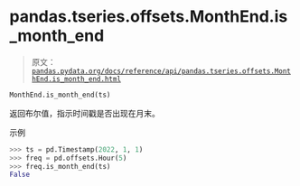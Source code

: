 # pandas.tseries.offsets.MonthEnd.is_month_end

> 原文：[`pandas.pydata.org/docs/reference/api/pandas.tseries.offsets.MonthEnd.is_month_end.html`](https://pandas.pydata.org/docs/reference/api/pandas.tseries.offsets.MonthEnd.is_month_end.html)

```py
MonthEnd.is_month_end(ts)
```

返回布尔值，指示时间戳是否出现在月末。

示例

```py
>>> ts = pd.Timestamp(2022, 1, 1)
>>> freq = pd.offsets.Hour(5)
>>> freq.is_month_end(ts)
False 
```
